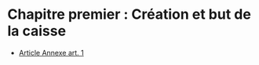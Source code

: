 # Chapitre premier : Création et but de la caisse

- [Article Annexe art. 1](article-annexe-art-1.md)
